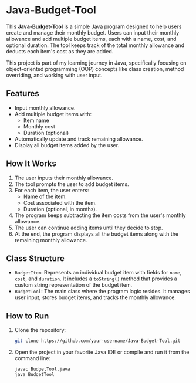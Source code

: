 # Java-Budget-Tool
This **Java-Budget-Tool** is a simple Java program designed to help users create and manage their monthly budget. Users can input their monthly allowance and add multiple budget items, each with a name, cost, and optional duration. The tool keeps track of the total monthly allowance and deducts each item's cost as they are added.

This project is part of my learning journey in Java, specifically focusing on object-oriented programming (OOP) concepts like class creation, method overriding, and working with user input.

## Features
- Input monthly allowance.
- Add multiple budget items with:
  - Item name
  - Monthly cost
  - Duration (optional)
- Automatically update and track remaining allowance.
- Display all budget items added by the user.

## How It Works
1. The user inputs their monthly allowance.
2. The tool prompts the user to add budget items.
3. For each item, the user enters:
   - Name of the item.
   - Cost associated with the item.
   - Duration (optional, in months).
4. The program keeps subtracting the item costs from the user's monthly allowance.
5. The user can continue adding items until they decide to stop.
6. At the end, the program displays all the budget items along with the remaining monthly allowance.


## Class Structure
- `BudgetItem`: Represents an individual budget item with fields for `name`, `cost`, and `duration`. It includes a `toString()` method that provides a custom string representation of the budget item.
- `BudgetTool`: The main class where the program logic resides. It manages user input, stores budget items, and tracks the monthly allowance.

## How to Run
1. Clone the repository:
   ```bash
   git clone https://github.com/your-username/Java-Budget-Tool.git
2. Open the project in your favorite Java IDE or compile and run it from the command line:
   ```bash
   javac BudgetTool.java
   java BudgetTool
